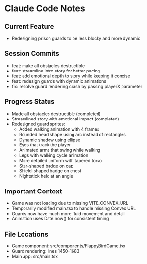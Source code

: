 # Claude Code Notes

## Current Feature
- Redesigning prison guards to be less blocky and more dynamic

## Session Commits
- feat: make all obstacles destructible
- feat: streamline intro story for better pacing
- feat: add emotional depth to story while keeping it concise
- feat: redesign guards with dynamic animations
- fix: resolve guard rendering crash by passing playerX parameter

## Progress Status
- Made all obstacles destructible (completed)
- Streamlined story with emotional impact (completed)
- Redesigned guard sprites:
  - Added walking animation with 4 frames
  - Rounded head shape using arc instead of rectangles
  - Dynamic shadow using ellipse
  - Eyes that track the player
  - Animated arms that swing while walking
  - Legs with walking cycle animation
  - More detailed uniform with tapered torso
  - Star-shaped badge on cap
  - Shield-shaped badge on chest
  - Nightstick held at an angle

## Important Context
- Game was not loading due to missing VITE_CONVEX_URL
- Temporarily modified main.tsx to handle missing Convex URL
- Guards now have much more fluid movement and detail
- Animation uses Date.now() for consistent timing

## File Locations
- Game component: src/components/FlappyBirdGame.tsx
- Guard rendering: lines 1450-1683
- Main app: src/main.tsx